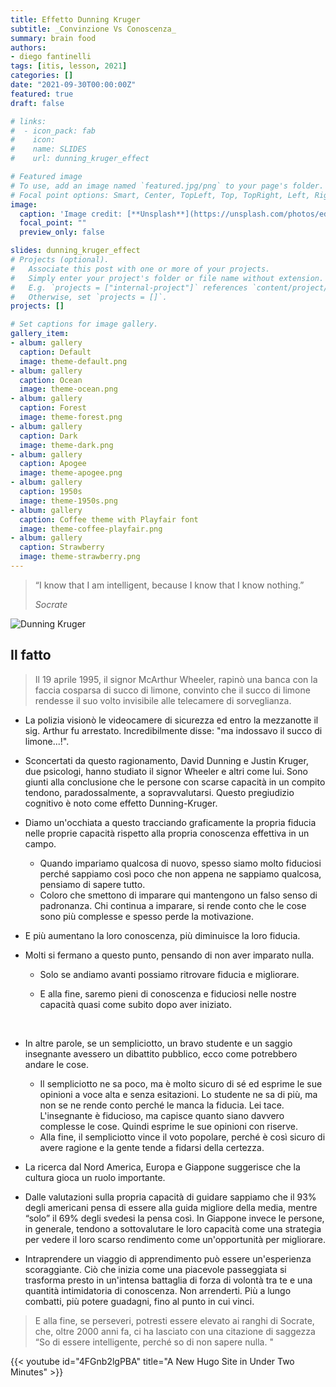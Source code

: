 ```yaml
---
title: Effetto Dunning Kruger
subtitle: _Convinzione Vs Conoscenza_
summary: brain food
authors:
- diego fantinelli
tags: [itis, lesson, 2021]
categories: []
date: "2021-09-30T00:00:00Z"
featured: true
draft: false

# links:
#  - icon_pack: fab
#    icon: 
#    name: SLIDES
#    url: dunning_kruger_effect

# Featured image
# To use, add an image named `featured.jpg/png` to your page's folder.
# Focal point options: Smart, Center, TopLeft, Top, TopRight, Left, Right, BottomLeft, Bottom, BottomRight
image:
  caption: 'Image credit: [**Unsplash**](https://unsplash.com/photos/edJCx-EOLxY)'
  focal_point: ""
  preview_only: false

slides: dunning_kruger_effect
# Projects (optional).
#   Associate this post with one or more of your projects.
#   Simply enter your project's folder or file name without extension.
#   E.g. `projects = ["internal-project"]` references `content/project/deep-learning/index.md`.
#   Otherwise, set `projects = []`.
projects: []

# Set captions for image gallery.
gallery_item:
- album: gallery
  caption: Default
  image: theme-default.png
- album: gallery
  caption: Ocean
  image: theme-ocean.png
- album: gallery
  caption: Forest
  image: theme-forest.png
- album: gallery
  caption: Dark
  image: theme-dark.png
- album: gallery
  caption: Apogee
  image: theme-apogee.png
- album: gallery
  caption: 1950s
  image: theme-1950s.png
- album: gallery
  caption: Coffee theme with Playfair font
  image: theme-coffee-playfair.png
- album: gallery
  caption: Strawberry
  image: theme-strawberry.png
---
```


<!-- {{< toc hide_on="xl" >}} -->

> “I know that I am intelligent, because I know that I know nothing.”
>
> _Socrate_

![Dunning Kruger](https://thehrbpstory.files.wordpress.com/2017/11/dunning-kruger-0011-e1511849012667.jpg)

## Il fatto

>Il 19 aprile 1995, il signor McArthur Wheeler, rapinò una banca con la faccia cosparsa di succo di limone,
 convinto che il succo di limone rendesse il suo volto invisibile alle telecamere di sorveglianza.

- La polizia visionò le videocamere di sicurezza ed entro la mezzanotte il sig. Arthur fu arrestato. Incredibilmente disse: "ma indossavo il succo di limone...!".

- Sconcertati da questo ragionamento, David Dunning e Justin Kruger, due psicologi, hanno studiato il signor Wheeler e altri come lui. Sono giunti alla conclusione che le persone con scarse capacità in un compito tendono, paradossalmente, a sopravvalutarsi. Questo pregiudizio cognitivo è noto come effetto Dunning-Kruger.

- Diamo un'occhiata a questo tracciando graficamente la propria fiducia nelle proprie capacità rispetto alla propria conoscenza effettiva in un campo.

  - Quando impariamo qualcosa di nuovo, spesso siamo molto fiduciosi perché sappiamo così poco che non appena ne sappiamo qualcosa, pensiamo di sapere tutto.
  - Coloro che smettono di imparare qui mantengono un falso senso di padronanza. Chi continua a imparare, si rende conto che le cose sono più complesse e spesso perde la motivazione.

- E più aumentano la loro conoscenza, più diminuisce la loro fiducia.

- Molti si fermano a questo punto, pensando di non aver imparato nulla.

  - Solo se andiamo avanti possiamo ritrovare fiducia e migliorare.

  - E alla fine, saremo pieni di conoscenza e fiduciosi nelle nostre capacità quasi come subito dopo aver iniziato.

<br>

- In altre parole, se un sempliciotto, un bravo studente e un saggio insegnante avessero un dibattito pubblico, ecco come potrebbero andare le cose.
  - Il sempliciotto ne sa poco, ma è molto sicuro di sé ed esprime le sue opinioni a voce alta e senza esitazioni. Lo studente ne sa di più, ma non se ne rende conto perché le manca la fiducia. Lei tace. L'insegnante è fiducioso, ma capisce quanto siano davvero complesse le cose. Quindi esprime le sue opinioni con riserve.
  - Alla fine, il sempliciotto vince il voto popolare, perché è così sicuro di avere ragione e la gente tende a fidarsi della certezza.

- La ricerca dal Nord America, Europa e Giappone suggerisce che la cultura gioca un ruolo importante.

- Dalle valutazioni sulla propria capacità di guidare sappiamo che il 93% degli americani pensa di essere alla guida migliore della media, mentre “solo” il 69% degli svedesi la pensa così. In Giappone invece le persone, in generale, tendono a sottovalutare le loro capacità come una strategia per vedere il loro scarso rendimento come un'opportunità per migliorare.

- Intraprendere un viaggio di apprendimento può essere un'esperienza scoraggiante. Ciò che inizia come una piacevole passeggiata si trasforma presto in un'intensa battaglia di forza di volontà tra te e una quantità intimidatoria di conoscenza. Non arrenderti. Più a lungo combatti, più potere guadagni, fino al punto in cui vinci.

>E alla fine, se perseveri, potresti essere elevato ai ranghi di Socrate, che, oltre 2000 anni fa, ci ha lasciato con una citazione di saggezza “So di essere intelligente, perché so di non sapere nulla. "

{{< youtube id="4FGnb2lgPBA" title="A New Hugo Site in Under Two Minutes" >}}
